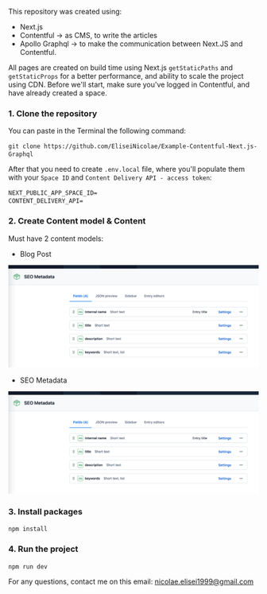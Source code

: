 This repository was created using:
- Next.js
- Contentful -> as CMS, to write the articles
- Apollo Graphql -> to make the communication between Next.JS and Contentful.

All pages are created on build time using Next.js `getStaticPaths` and `getStaticProps` for a better performance,
and ability to scale the project using CDN.
Before we'll start, make sure you've logged in Contentful, and have already created a space.

### 1. Clone the repository
You can paste in the Terminal the following command:
```
git clone https://github.com/EliseiNicolae/Example-Contentful-Next.js-Graphql
```

After that you need to create `.env.local` file, where you'll populate them with your `Space ID` and
`Content Delivery API - access token`:

```
NEXT_PUBLIC_APP_SPACE_ID=
CONTENT_DELIVERY_API=
```

### 2. Create Content model & Content
Must have 2 content models:
- Blog Post

![blog post content model contentful](public/seo-metadata-content-model.png)



- SEO Metadata

![seo metadata content model](public/seo-metadata-content-model.png)

### 3. Install packages
```
npm install
```


### 4. Run the project
```
npm run dev
```

For any questions, contact me on this email: nicolae.elisei1999@gmail.com
